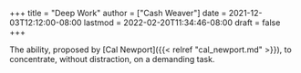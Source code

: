 +++
title = "Deep Work"
author = ["Cash Weaver"]
date = 2021-12-03T12:12:00-08:00
lastmod = 2022-02-20T11:34:46-08:00
draft = false
+++

The ability, proposed by [Cal Newport]({{< relref "cal_newport.md" >}}), to concentrate, without distraction, on a demanding task.
